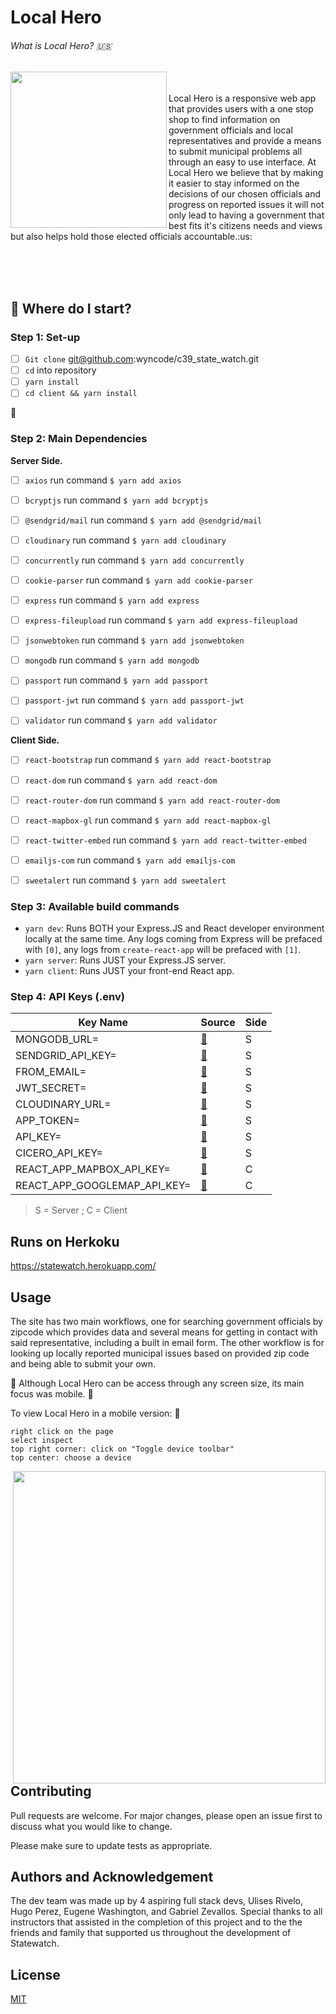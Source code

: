 # Local Hero

###### What is Local Hero? :us:


<img align="left" width="250" height="250" src="https://imagizer.imageshack.com/img922/5683/ogTsSI.png">
<br /><br />
 Local Hero is a responsive web app that provides users with a one stop shop to find information on government officials and local representatives and provide a means to submit municipal problems all through an easy to use interface. At Local Hero we believe that by making it easier to stay informed on the decisions of our chosen officials and progress on reported issues it will not only lead to having a government that best fits it's citizens needs and views but also helps hold those elected officials accountable.:us:
 
<br /><br /><br />


## :memo: Where do I start?

### Step 1: Set-up
- [ ] `Git clone` git@github.com:wyncode/c39_state_watch.git
- [ ] `cd` into repository
- [ ] `yarn install`
- [ ] `cd client && yarn install`

:rocket: 

### Step 2: Main Dependencies

**Server Side.**

- [ ] `axios` run command `$ yarn add axios`
- [ ] `bcryptjs` run command `$ yarn add bcryptjs`
- [ ] `@sendgrid/mail` run command `$ yarn add @sendgrid/mail`
- [ ] `cloudinary` run command `$ yarn add cloudinary`
- [ ] `concurrently` run command `$ yarn add concurrently`
- [ ] `cookie-parser` run command `$ yarn add cookie-parser`
- [ ] `express` run command `$ yarn add express`
- [ ] `express-fileupload` run command `$ yarn add express-fileupload`
- [ ] `jsonwebtoken` run command `$ yarn add jsonwebtoken`
- [ ] `mongodb` run command `$ yarn add mongodb`
- [ ] `passport` run command `$ yarn add passport`
- [ ] `passport-jwt` run command `$ yarn add passport-jwt`
- [ ] `validator` run command `$ yarn add validator`


**Client Side.**

- [ ] `react-bootstrap` run command `$ yarn add react-bootstrap`
- [ ] `react-dom` run command `$ yarn add react-dom`
- [ ] `react-router-dom` run command `$ yarn add react-router-dom`
- [ ] `react-mapbox-gl` run command `$ yarn add react-mapbox-gl`
- [ ] `react-twitter-embed` run command `$ yarn add react-twitter-embed`
- [ ] `emailjs-com` run command `$ yarn add emailjs-com`
- [ ] `sweetalert` run command `$ yarn add sweetalert`


### Step 3: Available build commands

- `yarn dev`: Runs BOTH your Express.JS and React developer environment locally at the same time. Any logs coming from Express will be prefaced with `[0]`, any logs from `create-react-app` will be prefaced with `[1]`.
- `yarn server`: Runs JUST your Express.JS server.
- `yarn client`: Runs JUST your front-end React app.


### Step 4: API Keys (.env)

| Key Name                    |  Source                  | Side|
| ----------------------------|:-----------------------  |-----|
| MONGODB_URL=                | [:link:][MongoDB Atlas]  | S   |
| SENDGRID_API_KEY=           | [:link:][SendGrip]       | S   |
| FROM_EMAIL=                 | [:link:][SendGrip]       | S   |
| JWT_SECRET=                 | [:link:][JWT]            | S   |
| CLOUDINARY_URL=             | [:link:][Cloudinary]     | S   |
| APP_TOKEN=                  | [:link:][API_KEY]        | S   |
| API_KEY=                    | [:link:][API_KEY]        | S   |
| CICERO_API_KEY=             | [:link:][Cicero]         | S   |
| REACT_APP_MAPBOX_API_KEY=   | [:link:][React mapbox gl]| C   |
| REACT_APP_GOOGLEMAP_API_KEY=| [:link:][Google Maps]    | C   |

> S = Server ; C = Client

[MongoDB Atlas]: https://www.mongodb.com/cloud/atlas
[SendGrip]: https://sendgrid.com/
[JWT]: https://jwt.io/
[Cloudinary]: https://cloudinary.com/
[Cicero]: https://www.cicerodata.com/
[Share-Publish]: https://hackmd.io/c/tutorials/%2Fs%2Fhow-to-publish-note
[API_KEY]: https://dev.socrata.com/foundry/data.miamigov.com/6q9s-asrs
[Google Maps]: https://developers.google.com/maps/documentation/javascript/get-api-key?utm_source=google&utm_medium=cpc&utm_campaign=FY20-Q3-global-demandgen-displayonnetworkhouseads-cs-GMP_maps_contactsal_saf_v2&utm_content=text-ad-none-none-DEV_c-CRE_460848633595-ADGP_Hybrid%20%7C%20AW%20SEM%20%7C%20BKWS%20~%20Google%20Maps%20API-KWID_43700033921822111-kwd-299558370606-userloc_9011930&utm_term=KW_%2Bgoogle%20%2Bmaps%20%2Bapi-ST_%2Bgoogle%20%2Bmaps%20%2Bapi&gclid=Cj0KCQiAzZL-BRDnARIsAPCJs70O44cQUz41Lk2W_sgkd7rEbtzsYybl6d5trhB-NOAOOmAyOoNq988aAqQMEALw_wcB 
[React mapbox gl]: https://www.npmjs.com/package/react-mapbox-gl



## Runs on Herkoku
https://statewatch.herokuapp.com/


## Usage

The site has two main workflows, one for searching government officials by zipcode which provides data and several means for getting in contact with said representative, including a built in email form. The other workflow is for looking up locally reported municipal issues based on provided zip code and being able to submit your own.

:iphone: Although Local Hero can be access through any screen size, its main focus was mobile. :iphone:

To view Local Hero in a mobile version: :iphone: 
```
right click on the page
select inspect
top right corner: click on "Toggle device toolbar"
top center: choose a device
```

<img align="right" width="500" src="https://imagizer.imageshack.com/img922/9113/MDScSh.png">

## Contributing

Pull requests are welcome. For major changes, please open an issue first to discuss what you would like to change.

Please make sure to update tests as appropriate.

## Authors and Acknowledgement

The dev team was made up by 4 aspiring full stack devs, Ulises Rivelo, Hugo Perez, Eugene Washington, and Gabriel Zevallos. Special thanks to all instructors that assisted in the completion of this project and to the the friends and family that supported us throughout the development of Statewatch.

## License

[MIT](https://choosealicense.com/licenses/mit/)
